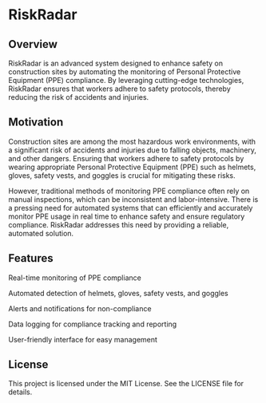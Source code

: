 # RiskRadar



## Overview

RiskRadar is an advanced system designed to enhance safety on construction sites by automating the monitoring of Personal Protective Equipment (PPE) compliance. By leveraging cutting-edge technologies, RiskRadar ensures that workers adhere to safety protocols, thereby reducing the risk of accidents and injuries.

## Motivation

Construction sites are among the most hazardous work environments, with a significant risk of accidents and injuries due to falling objects, machinery, and other dangers. Ensuring that workers adhere to safety protocols by wearing appropriate Personal Protective Equipment (PPE) such as helmets, gloves, safety vests, and goggles is crucial for mitigating these risks.

However, traditional methods of monitoring PPE compliance often rely on manual inspections, which can be inconsistent and labor-intensive. There is a pressing need for automated systems that can efficiently and accurately monitor PPE usage in real time to enhance safety and ensure regulatory compliance. RiskRadar addresses this need by providing a reliable, automated solution.

## Features

Real-time monitoring of PPE compliance

Automated detection of helmets, gloves, safety vests, and goggles

Alerts and notifications for non-compliance

Data logging for compliance tracking and reporting

User-friendly interface for easy management



## License

This project is licensed under the MIT License. See the LICENSE file for details.
